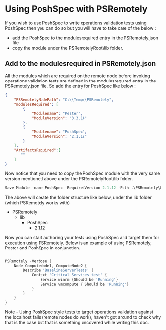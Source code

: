 # Using PoshSpec with PSRemotely

If you wish to use PoshSpec to write operations validation tests using PoshSpec then you can do
so but you will have to take care of the below :
- add the PoshSpec to the modulesrequired entry in the PSRemotely.json file 
- copy the module under the PSRemotelyRoot\lib folder.

## Add to the modulesrequired in PSRemotely.json

All the modules which are required on the remote node before invoking operations validation tests
are defined in the modulesrequired entry in the PSRemotely.json file.
So add the entry for PoshSpec like below :

```json
{
    "PSRemotelyNodePath": "C:\\Temp\\PSRemotely",
    "modulesRequired": [
        {
            "Modulename": "Pester",
            "ModuleVersion": "3.3.14"
        },
        {
            "Modulename": "PoshSpec",
            "ModuleVersion": "2.1.12"
        }
    ],
    "ArtifactsRequired":[
       "" 
    ]
}
```

Now notice that you need to copy the PoshSpec module with the very same version mentioned above under 
the PSRemotelyRoot\lib folder.

```powershell
Save-Module -name PoshSpec -RequiredVersion 2.1.12 -Path .\PSRemotely\Lib -Verbose
```

The above will create the folder structure like below, under the lib folder (which PSRemotely works with)

+ PSRemotely
    + lib
        + PoshSpec
            + 2.1.12

Now you can start authoring your tests using PoshSpec and target them for execution using PSRemotely.
Below is an example of using PSRemotely, Pester and PoshSpec in conjunction.

```powershell

PSRemotely -Verbose {
    Node ComputeNode1, ComputeNode2 {
        Describe 'BaselineServerTests' {
            Context 'Critical Services test' {
                Service winrm {Should be 'Running'}
                Service vmcompute { Should be 'Running'}
            }
        }
    }
}

```
Note - Using PoshSpec style tests to target operations validation against the localhost fails (remote nodes do work), haven't got around
to check why that is the case but that is something uncovered while writing this doc.
